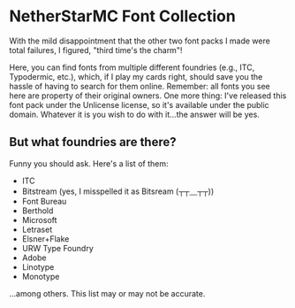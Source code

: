 # NetherStarMC Font Collection
With the mild disappointment that the other two font packs I made were total failures, I figured, "third time's the charm"!

Here, you can find fonts from multiple different foundries (e.g., ITC, Typodermic, etc.), which, if I play my cards right, should save you the hassle of having to search for them online. Remember: all fonts you see here are property of their original owners. One more thing: I've released this font pack under the Unlicense license, so it's available under the public domain. Whatever it is you wish to do with it...the answer will be yes.

## But what foundries are there?
Funny you should ask. Here's a list of them:
- ITC
- Bitstream (yes, I misspelled it as Bitsream (┬┬﹏┬┬))
- Font Bureau
- Berthold
- Microsoft
- Letraset
- Elsner+Flake
- URW Type Foundry
- Adobe
- Linotype
- Monotype
  
...among others. This list may or may not be accurate.
